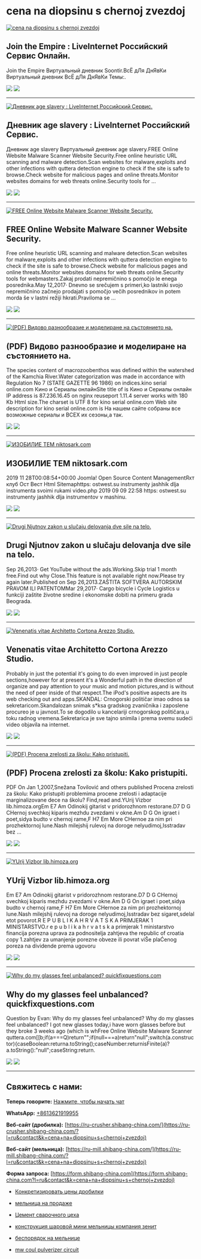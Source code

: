 # cena na diopsinu s chernoj zvezdoj

<a href="https://swt.shibang-china.com/?l=ru&img&k=cena+na+diopsinu+s+chernoj+zvezdoj" target="_blank">![cena na diopsinu s chernoj zvezdoj](http://static.shibang-china.com/all-800x300/644.jpg)</a>

## Join the Empire : LiveInternet Российский Сервис Онлайн.
Join the Empire Виртуальный дневник Soontir.ВсЁ дЛя ДнЯвКи Виртуальный дневник ВсЁ дЛя ДнЯвКи Темы:.


<a href="https://whatsapp.shibangsoft.com/WhatsApp.php" target="_blank" title="WhatsApp">![](http://static.shibang-china.com/icon/whatsapp.png)</a> <a href="https://swt.shibang-china.com/?l=ru&icon&k=cena+na+diopsinu+s+chernoj+zvezdoj" target="_blank">![](http://static.shibang-china.com/icon/chat-ru.png)</a>

---

<a href="https://swt.shibang-china.com/?l=ru&img&k=cena+na+diopsinu+s+chernoj+zvezdoj" target="_blank">![Дневник age slavery : LiveInternet Российский Сервис.](http://static.shibang-china.com/all-800x300/1491.jpg)</a>

## Дневник age slavery : LiveInternet Российский Сервис.
Дневник age slavery Виртуальный дневник age slavery.FREE Online Website Malware Scanner Website Security.Free online heuristic URL scanning and malware detection.Scan websites for malware,exploits and other infections with quttera detection engine to check if the site is safe to browse.Check website for malicious pages and online threats.Monitor websites domains for web threats online.Security tools for …


<a href="https://whatsapp.shibangsoft.com/WhatsApp.php" target="_blank" title="WhatsApp">![](http://static.shibang-china.com/icon/whatsapp.png)</a> <a href="https://swt.shibang-china.com/?l=ru&icon&k=cena+na+diopsinu+s+chernoj+zvezdoj" target="_blank">![](http://static.shibang-china.com/icon/chat-ru.png)</a>

---

<a href="https://swt.shibang-china.com/?l=ru&img&k=cena+na+diopsinu+s+chernoj+zvezdoj" target="_blank">![FREE Online Website Malware Scanner Website Security.](http://static.shibang-china.com/all-800x300/850.jpg)</a>

## FREE Online Website Malware Scanner Website Security.
Free online heuristic URL scanning and malware detection.Scan websites for malware,exploits and other infections with quttera detection engine to check if the site is safe to browse.Check website for malicious pages and online threats.Monitor websites domains for web threats online.Security tools for webmasters.Zakaj prodati nepremičnino s pomočjo le enega posrednika.May 12,2017· Dnevno se srečujem s primeri,ko lastniki svojo nepremičnino začnejo prodajati s pomočjo večih posrednikov in potem morda še v lastni režiji hkrati.Praviloma se …


<a href="https://whatsapp.shibangsoft.com/WhatsApp.php" target="_blank" title="WhatsApp">![](http://static.shibang-china.com/icon/whatsapp.png)</a> <a href="https://swt.shibang-china.com/?l=ru&icon&k=cena+na+diopsinu+s+chernoj+zvezdoj" target="_blank">![](http://static.shibang-china.com/icon/chat-ru.png)</a>

---

<a href="https://swt.shibang-china.com/?l=ru&img&k=cena+na+diopsinu+s+chernoj+zvezdoj" target="_blank">![(PDF) Видово разнообразие и моделиране на състоянието на.](http://static.shibang-china.com/all-800x300/403.jpg)</a>

## (PDF) Видово разнообразие и моделиране на състоянието на.
The species content of macrozoobenthos was defined within the watershed of the Kamchia River.Water categorization was made in accordance with Regulation No 7 (STATE GAZETTE 96 1986) on indices.kino serial online.com Кино и Сериалы онлайнSite title of is Кино и Сериалы онлайн IP address is 87.236.16.45 on nginx reuseport 1.11.4 server works with 180 Kb Html size.The charset is UTF 8 for kino serial online.com Web site description for kino serial online.com is На нашем сайте собраны все возможные сериалы и ВСЕХ их сезоны,а так.


<a href="https://whatsapp.shibangsoft.com/WhatsApp.php" target="_blank" title="WhatsApp">![](http://static.shibang-china.com/icon/whatsapp.png)</a> <a href="https://swt.shibang-china.com/?l=ru&icon&k=cena+na+diopsinu+s+chernoj+zvezdoj" target="_blank">![](http://static.shibang-china.com/icon/chat-ru.png)</a>

---

<a href="https://swt.shibang-china.com/?l=ru&img&k=cena+na+diopsinu+s+chernoj+zvezdoj" target="_blank">![ИЗОБИЛИЕ ТЕМ niktosark.com](http://static.shibang-china.com/all-800x300/1486.jpg)</a>

## ИЗОБИЛИЕ ТЕМ niktosark.com
2019 11 28T00:08:54+00:00 Joomla! Open Source Content ManagementЯхт клуб Ост Вест Html Sitemaphttps: ostwest.su instrumenty jashhik dlja instrumenta svoimi rukami video.php 2019 09 09 22:58 https: ostwest.su instrumenty jashhik dlja instrumentov v mashinu.


<a href="https://whatsapp.shibangsoft.com/WhatsApp.php" target="_blank" title="WhatsApp">![](http://static.shibang-china.com/icon/whatsapp.png)</a> <a href="https://swt.shibang-china.com/?l=ru&icon&k=cena+na+diopsinu+s+chernoj+zvezdoj" target="_blank">![](http://static.shibang-china.com/icon/chat-ru.png)</a>

---

<a href="https://swt.shibang-china.com/?l=ru&img&k=cena+na+diopsinu+s+chernoj+zvezdoj" target="_blank">![Drugi Njutnov zakon u slučaju delovanja dve sile na telo.](http://static.shibang-china.com/all-800x300/538.jpg)</a>

## Drugi Njutnov zakon u slučaju delovanja dve sile na telo.
Sep 26,2013· Get YouTube without the ads.Working.Skip trial 1 month free.Find out why Close.This feature is not available right now.Please try again later.Published on Sep 26,2013.ZAŠTITA SOFTVERA AUTORSKIM PRAVOM ILI PATENTOMMar 29,2017· Cargo bicycle i Cycle Logistics u funkciji zaštite životne sredine i ekonomske dobiti na primeru grada Beograda.


<a href="https://whatsapp.shibangsoft.com/WhatsApp.php" target="_blank" title="WhatsApp">![](http://static.shibang-china.com/icon/whatsapp.png)</a> <a href="https://swt.shibang-china.com/?l=ru&icon&k=cena+na+diopsinu+s+chernoj+zvezdoj" target="_blank">![](http://static.shibang-china.com/icon/chat-ru.png)</a>

---

<a href="https://swt.shibang-china.com/?l=ru&img&k=cena+na+diopsinu+s+chernoj+zvezdoj" target="_blank">![Venenatis vitae Architetto Cortona Arezzo Studio.](http://static.shibang-china.com/all-800x300/810.jpg)</a>

## Venenatis vitae Architetto Cortona Arezzo Studio.
Probably in just the potential it's going to do even improved in just people sections,however for at present it's a Wonderful path in the direction of organize and pay attention to your music and motion pictures,and is without the need of peer inside of that respect.The iPod's positive aspects are its web checking out and apps.SKANDAL: Crnogorski političar imao odnos sa sekretaricom.Skandalozan snimak s*ksa gradskog zvaničnika i zaposlene procureo je u javnost.To se dogodilo u kancelariji crnogorskog političara,u toku radnog vremena.Sekretarica je sve tajno snimila i prema svemu sudeći video objavila na internet.


<a href="https://whatsapp.shibangsoft.com/WhatsApp.php" target="_blank" title="WhatsApp">![](http://static.shibang-china.com/icon/whatsapp.png)</a> <a href="https://swt.shibang-china.com/?l=ru&icon&k=cena+na+diopsinu+s+chernoj+zvezdoj" target="_blank">![](http://static.shibang-china.com/icon/chat-ru.png)</a>

---

<a href="https://swt.shibang-china.com/?l=ru&img&k=cena+na+diopsinu+s+chernoj+zvezdoj" target="_blank">![(PDF) Procena zrelosti za školu: Kako pristupiti.](http://static.shibang-china.com/all-800x300/859.jpg)</a>

## (PDF) Procena zrelosti za školu: Kako pristupiti.
PDF On Jan 1,2007,Snežana Tovilović and others published Procena zrelosti za školu: Kako pristupiti problemima procene zrelosti i adaptacije marginalizovane dece na školu? Find,read and.YUrij Vizbor lib.himoza.orgEm E7 Am Odinokij gitarist v pridorozhnom restorane.D7 D G CHernoj svechkoj kiparis mezhdu zvezdami v okne.Am D G On igraet i poet,sidya budto v chernoj rame,F H7 Em More CHernoe za nim pri prozhektornoj lune.Nash milejshij rulevoj na doroge nelyudimoj,Isstradav bez …


<a href="https://whatsapp.shibangsoft.com/WhatsApp.php" target="_blank" title="WhatsApp">![](http://static.shibang-china.com/icon/whatsapp.png)</a> <a href="https://swt.shibang-china.com/?l=ru&icon&k=cena+na+diopsinu+s+chernoj+zvezdoj" target="_blank">![](http://static.shibang-china.com/icon/chat-ru.png)</a>

---

<a href="https://swt.shibang-china.com/?l=ru&img&k=cena+na+diopsinu+s+chernoj+zvezdoj" target="_blank">![YUrij Vizbor lib.himoza.org](http://static.shibang-china.com/all-800x300/1226.jpg)</a>

## YUrij Vizbor lib.himoza.org
Em E7 Am Odinokij gitarist v pridorozhnom restorane.D7 D G CHernoj svechkoj kiparis mezhdu zvezdami v okne.Am D G On igraet i poet,sidya budto v chernoj rame,F H7 Em More CHernoe za nim pri prozhektornoj lune.Nash milejshij rulevoj na doroge nelyudimoj,Isstradav bez sigaret,sdelal etot povorot.R E P U B L I K A H R V A T S K A PRIMJERAK 1 MINISTARSTVO.r e p u b l i k a h r v a t s k a primjerak 1 ministarstvo financija porezna uprava za podnositelja zahtjeva the republic of croatia copy 1.zahtjev za umanjenje porezne obveze ili povrat viŠe plaĆenog poreza na dividende prema ugovoru


<a href="https://whatsapp.shibangsoft.com/WhatsApp.php" target="_blank" title="WhatsApp">![](http://static.shibang-china.com/icon/whatsapp.png)</a> <a href="https://swt.shibang-china.com/?l=ru&icon&k=cena+na+diopsinu+s+chernoj+zvezdoj" target="_blank">![](http://static.shibang-china.com/icon/chat-ru.png)</a>

---

<a href="https://swt.shibang-china.com/?l=ru&img&k=cena+na+diopsinu+s+chernoj+zvezdoj" target="_blank">![Why do my glasses feel unbalanced? quickfixquestions.com](http://static.shibang-china.com/all-800x300/1236.jpg)</a>

## Why do my glasses feel unbalanced? quickfixquestions.com
Question by Evan: Why do my glasses feel unbalanced? Why do my glasses feel unbalanced? I got new glasses today,i have worn glasses before but they broke 3 weeks ago (which is whFree Online Website Malware Scanner quttera.com[[b;if(a===Q)return"";if(null===a)return"null";switch(a.constructor){caseBoolean:returna.toString();caseNumber:returnisFinite(a)?a.toString():"null";caseString:return.


<a href="https://whatsapp.shibangsoft.com/WhatsApp.php" target="_blank" title="WhatsApp">![](http://static.shibang-china.com/icon/whatsapp.png)</a> <a href="https://swt.shibang-china.com/?l=ru&icon&k=cena+na+diopsinu+s+chernoj+zvezdoj" target="_blank">![](http://static.shibang-china.com/icon/chat-ru.png)</a>

---
## Свяжитесь с нами:

**Теперь говорите:** [Нажмите, чтобы начать чат](https://swt.shibang-china.com?l=ru&contact&k=cena+na+diopsinu+s+chernoj+zvezdoj)

**WhatsApp:**  [+8613621919955](https://whatsapp.shibangsoft.com/WhatsApp.php)

**Веб-сайт (дробилка):** [https://ru-crusher.shibang-china.com/](https://ru-crusher.shibang-china.com/?l=ru&contact&k=cena+na+diopsinu+s+chernoj+zvezdoj)

**Веб-сайт (мельница):** [https://ru-mill.shibang-china.com/](https://ru-mill.shibang-china.com/?l=ru&contact&k=cena+na+diopsinu+s+chernoj+zvezdoj)

**Форма запроса:** [https://form.shibang-china.com](https://form.shibang-china.com?l=ru&contact&k=cena+na+diopsinu+s+chernoj+zvezdoj)

* [Конкретизировать цены дробилки](../20/%D0%9A%D0%BE%D0%BD%D0%BA%D1%80%D0%B5%D1%82%D0%B8%D0%B7%D0%B8%D1%80%D0%BE%D0%B2%D0%B0%D1%82%D1%8C%20%D1%86%D0%B5%D0%BD%D1%8B%20%D0%B4%D1%80%D0%BE%D0%B1%D0%B8%D0%BB%D0%BA%D0%B8.md)

* [мельница на продаже](../16/%D0%BC%D0%B5%D0%BB%D1%8C%D0%BD%D0%B8%D1%86%D0%B0%20%D0%BD%D0%B0%20%D0%BF%D1%80%D0%BE%D0%B4%D0%B0%D0%B6%D0%B5.md)

* [Цемент сварочного цеха](../19/%D0%A6%D0%B5%D0%BC%D0%B5%D0%BD%D1%82%20%D1%81%D0%B2%D0%B0%D1%80%D0%BE%D1%87%D0%BD%D0%BE%D0%B3%D0%BE%20%D1%86%D0%B5%D1%85%D0%B0.md)

* [конструкция шаровой мини мельницы компания зенит](../16/%D0%BA%D0%BE%D0%BD%D1%81%D1%82%D1%80%D1%83%D0%BA%D1%86%D0%B8%D1%8F%20%D1%88%D0%B0%D1%80%D0%BE%D0%B2%D0%BE%D0%B9%20%D0%BC%D0%B8%D0%BD%D0%B8%20%D0%BC%D0%B5%D0%BB%D1%8C%D0%BD%D0%B8%D1%86%D1%8B%20%D0%BA%D0%BE%D0%BC%D0%BF%D0%B0%D0%BD%D0%B8%D1%8F%20%D0%B7%D0%B5%D0%BD%D0%B8%D1%82.md)

* [беспорядок на мельнице](../16/%D0%B1%D0%B5%D1%81%D0%BF%D0%BE%D1%80%D1%8F%D0%B4%D0%BE%D0%BA%20%D0%BD%D0%B0%20%D0%BC%D0%B5%D0%BB%D1%8C%D0%BD%D0%B8%D1%86%D0%B5.md)

* [mw coul pulverizer circuit](../18/mw%20coul%20pulverizer%20circuit.md)